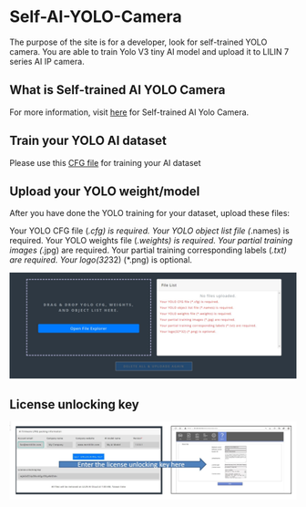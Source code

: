 # Self-AI-YOLO-Camera

The purpose of the site is for a developer, look for self-trained YOLO camera.  You are able to train Yolo V3 tiny AI model and upload it to LILIN 7 series AI IP camera.

## What is Self-trained AI YOLO Camera
For more information, visit [here](http://ai.meritlilin.com.tw:3380/) for Self-trained AI Yolo Camera.  

## Train your YOLO AI dataset
Please use this [CFG file](https://github.com/LILINOpenGitHub/Self-AI-YOLO-Camera/blob/main/Yolo%20V3%20tiny%20model/GYNet_Traffic_Tiny_CFG_1.0.6.cfg) for training your AI dataset

## Upload your YOLO weight/model
After you have done the YOLO training for your dataset, upload these files:

Your YOLO CFG file (*.cfg) is required.
Your YOLO object list file (*.names) is required.
Your YOLO weights file (*.weights) is required.
Your partial training images (*.jpg) are required.
Your partial training corresponding labels (*.txt) are required.
Your logo(32*32) (*.png) is optional.

![image](https://github.com/LILINOpenGitHub/Self-AI-YOLO-Camera/blob/main/images/conversion.jpg)
## License unlocking key
![image](https://github.com/LILINOpenGitHub/Self-AI-YOLO-Camera/blob/main/images/license.jpg)

